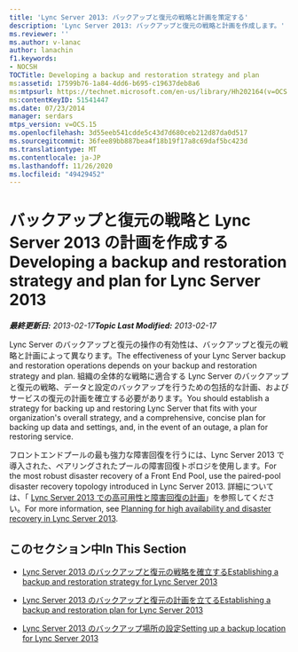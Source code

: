 ```yaml
---
title: 'Lync Server 2013: バックアップと復元の戦略と計画を策定する'
description: 'Lync Server 2013: バックアップと復元の戦略と計画を作成します。'
ms.reviewer: ''
ms.author: v-lanac
author: lanachin
f1.keywords:
- NOCSH
TOCTitle: Developing a backup and restoration strategy and plan
ms:assetid: 17599b76-1a84-4dd6-b695-c19637deb8a6
ms:mtpsurl: https://technet.microsoft.com/en-us/library/Hh202164(v=OCS.15)
ms:contentKeyID: 51541447
ms.date: 07/23/2014
manager: serdars
mtps_version: v=OCS.15
ms.openlocfilehash: 3d55eeb541cdde5c43d7d680ceb212d87da0d517
ms.sourcegitcommit: 36fee89bb887bea4f18b19f17a8c69daf5bc423d
ms.translationtype: MT
ms.contentlocale: ja-JP
ms.lasthandoff: 11/26/2020
ms.locfileid: "49429452"
---
```

# <a name="developing-a-backup-and-restoration-strategy-and-plan-for-lync-server-2013"></a><span data-ttu-id="f4a30-103">バックアップと復元の戦略と Lync Server 2013 の計画を作成する</span><span class="sxs-lookup"><span data-stu-id="f4a30-103">Developing a backup and restoration strategy and plan for Lync Server 2013</span></span>

<div data-xmlns="http://www.w3.org/1999/xhtml">

<div class="topic" data-xmlns="http://www.w3.org/1999/xhtml" data-msxsl="urn:schemas-microsoft-com:xslt" data-cs="https://msdn.microsoft.com/">

<div data-asp="https://msdn2.microsoft.com/asp">



</div>

<div id="mainSection">

<div id="mainBody"><span data-ttu-id="f4a30-104">

<span> </span></span><span class="sxs-lookup"><span data-stu-id="f4a30-104">

<span> </span></span></span>

<span data-ttu-id="f4a30-105">_**最終更新日:** 2013-02-17_</span><span class="sxs-lookup"><span data-stu-id="f4a30-105">_**Topic Last Modified:** 2013-02-17_</span></span>

<span data-ttu-id="f4a30-106">Lync Server のバックアップと復元の操作の有効性は、バックアップと復元の戦略と計画によって異なります。</span><span class="sxs-lookup"><span data-stu-id="f4a30-106">The effectiveness of your Lync Server backup and restoration operations depends on your backup and restoration strategy and plan.</span></span> <span data-ttu-id="f4a30-107">組織の全体的な戦略に適合する Lync Server のバックアップと復元の戦略、データと設定のバックアップを行うための包括的な計画、およびサービスの復元の計画を確立する必要があります。</span><span class="sxs-lookup"><span data-stu-id="f4a30-107">You should establish a strategy for backing up and restoring Lync Server that fits with your organization's overall strategy, and a comprehensive, concise plan for backing up data and settings, and, in the event of an outage, a plan for restoring service.</span></span>

<span data-ttu-id="f4a30-108">フロントエンドプールの最も強力な障害回復を行うには、Lync Server 2013 で導入された、ペアリングされたプールの障害回復トポロジを使用します。</span><span class="sxs-lookup"><span data-stu-id="f4a30-108">For the most robust disaster recovery of a Front End Pool, use the paired-pool disaster recovery topology introduced in Lync Server 2013.</span></span> <span data-ttu-id="f4a30-109">詳細については、「 [Lync Server 2013 での高可用性と障害回復の計画](lync-server-2013-planning-for-high-availability-and-disaster-recovery.md)」を参照してください。</span><span class="sxs-lookup"><span data-stu-id="f4a30-109">For more information, see [Planning for high availability and disaster recovery in Lync Server 2013](lync-server-2013-planning-for-high-availability-and-disaster-recovery.md).</span></span>

<div>

## <a name="in-this-section"></a><span data-ttu-id="f4a30-110">このセクション中</span><span class="sxs-lookup"><span data-stu-id="f4a30-110">In This Section</span></span>

  - [<span data-ttu-id="f4a30-111">Lync Server 2013 のバックアップと復元の戦略を確立する</span><span class="sxs-lookup"><span data-stu-id="f4a30-111">Establishing a backup and restoration strategy for Lync Server 2013</span></span>](lync-server-2013-establishing-a-backup-and-restoration-strategy.md)

  - [<span data-ttu-id="f4a30-112">Lync Server 2013 のバックアップと復元の計画を立てる</span><span class="sxs-lookup"><span data-stu-id="f4a30-112">Establishing a backup and restoration plan for Lync Server 2013</span></span>](lync-server-2013-establishing-a-backup-and-restoration-plan.md)

  - [<span data-ttu-id="f4a30-113">Lync Server 2013 のバックアップ場所の設定</span><span class="sxs-lookup"><span data-stu-id="f4a30-113">Setting up a backup location for Lync Server 2013</span></span>](lync-server-2013-setting-up-a-backup-location.md)

<span data-ttu-id="f4a30-114"></div>

</div>

<span> </span>

</div>

</div>

</span><span class="sxs-lookup"><span data-stu-id="f4a30-114"></div>

</div>

<span> </span>

</div>

</div>

</span></span></div>

